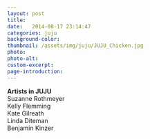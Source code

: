 ```yaml
---
layout: post
title: 
date:   2014-08-17 23:14:47
categories: juju
background-color: 
thumbnail: /assets/img/juju/JUJU_Chicken.jpg
photo: 
photo-alt: 
custom-excerpt: 
page-introduction: 
---
```

**Artists in JUJU**<br>
Suzanne Rothmeyer<br>
Kelly Flemming<br>
Kate Gilreath<br>
Linda Diteman<br>
Benjamin Kinzer<br>